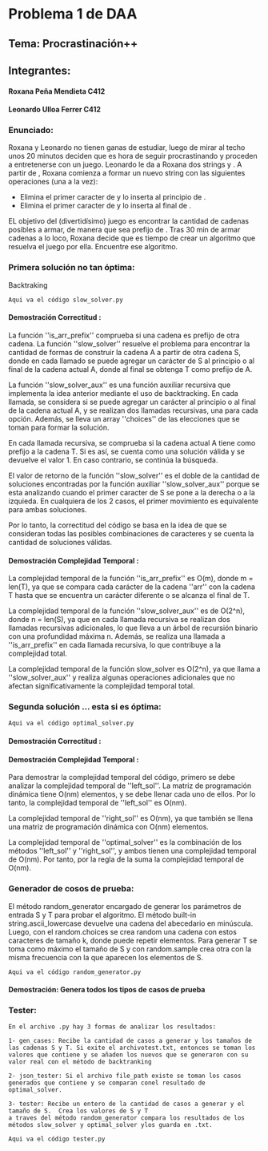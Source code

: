 # Problema 1 de DAA



## Tema: Procrastinación++



## Integrantes:
#### Roxana Peña Mendieta C412
#### Leonardo Ulloa Ferrer C412



### Enunciado:
Roxana y Leonardo no tienen ganas de estudiar, luego de mirar al techo unos 20 minutos deciden que es hora de seguir procrastinando y proceden a entretenerse con un juego. Leonardo le da a Roxana dos strings y . A partir de , Roxana comienza a formar un nuevo string con las siguientes operaciones (una a la vez): 
-   Elimina el primer caracter de y lo inserta al principio de .
-   Elimina el primer caracter de y lo inserta al final de .

EL objetivo del (divertidísimo) juego es encontrar la cantidad de cadenas posibles a armar, de manera que sea prefijo de . Tras 30 min de armar cadenas a lo loco, Roxana decide que es tiempo de crear un algoritmo que resuelva el juego por ella. Encuentre ese algoritmo.



### Primera solución no tan óptima:
Backtraking

```console
Aqui va el código slow_solver.py
```



#### Demostración Correctitud :
La función ''is_arr_prefix'' comprueba si una cadena es prefijo de otra cadena. La función ''slow_solver'' resuelve el problema para encontrar la cantidad de formas de construir la cadena A a partir de otra cadena S, donde en cada llamado se puede agregar un carácter de S al principio o al final de la cadena actual A, donde al final se obtenga T como prefijo de A.

La función ''slow_solver_aux'' es una función auxiliar recursiva que implementa la idea anterior mediante el uso de backtracking. En cada llamada, se considera si se puede agregar un carácter al principio o al final de la cadena actual A, y se realizan dos llamadas recursivas, una para cada opción. Además, se lleva un array ''choices'' de las elecciones que se toman para formar la solución.

En cada llamada recursiva, se comprueba si la cadena actual A tiene como prefijo a la cadena T. Si es así, se cuenta como una solución válida y se devuelve el valor 1. En caso contrario, se continúa la búsqueda.

El valor de retorno de la función ''slow_solver'' es el doble de la cantidad de soluciones encontradas por la función auxiliar ''slow_solver_aux'' porque se esta analizando cuando el primer caracter de S se pone a la derecha o a la izquieda. En cualquiera de los 2 casos, el primer movimiento es equivalente para ambas soluciones.

Por lo tanto, la correctitud del código se basa en la idea de que se consideran todas las posibles combinaciones de caracteres y se cuenta la cantidad de soluciones válidas.



#### Demostración Complejidad Temporal :

La complejidad temporal de la función ''is_arr_prefix'' es O(m), donde m = len(T), ya que se compara cada carácter de la cadena ''arr'' con la cadena T hasta que se encuentra un carácter diferente o se alcanza el final de T.

La complejidad temporal de la función ''slow_solver_aux'' es de O(2^n), donde n = len(S), ya que en cada llamada recursiva se realizan dos llamadas recursivas adicionales, lo que lleva a un árbol de recursión binario con una profundidad máxima n. Además, se realiza una llamada a ''is_arr_prefix'' en cada llamada recursiva, lo que contribuye a la complejidad total.

La complejidad temporal de la función slow_solver es O(2^n), ya que llama a ''slow_solver_aux'' y realiza algunas operaciones adicionales que no afectan significativamente la complejidad temporal total.



### Segunda solución ... esta si es óptima:

```console
Aqui va el código optimal_solver.py
```


#### Demostración Correctitud :



#### Demostración Complejidad Temporal :

Para demostrar la complejidad temporal del código, primero se debe analizar la complejidad temporal de ''left_sol''. La matriz de programación dinámica tiene O(nm) elementos, y se debe llenar cada uno de ellos. Por lo tanto, la complejidad temporal de ''left_sol'' es O(nm).

La complejidad temporal de ''right_sol'' es O(nm), ya que también se llena una matriz de programación dinámica con O(nm) elementos.

La complejidad temporal de ''optimal_solver'' es la combinación de los métodos ''left_sol'' y ''right_sol'', y ambos tienen una complejidad temporal de O(nm). Por tanto, por la regla de la suma la complejidad temporal de 
O(nm).


### Generador de cosos de prueba:

El método random_generator encargado de generar los parámetros de entrada S y T para probar el algoritmo. El método built-in string.ascii_lowercase devuelve una cadena del abecedario en minúscula. Luego, con el random.choices se crea random una cadena con estos caracteres de tamaño k, donde puede repetir elementos.
Para generar T se toma como máximo el tamaño de S y con random.sample crea otra con la misma frecuencia con la que aparecen los elementos de S. 

```console
Aqui va el código random_generator.py
```


#### Demostración: Genera todos los tipos de casos de prueba



### Tester:
    En el archivo .py hay 3 formas de analizar los resultados:

    1- gen_cases: Recibe la cantidad de casos a generar y los tamaños de las cadenas S y T. Si exite el archivotest.txt, entonces se toman los valores que contiene y se añaden los nuevos que se generaron con su
    valor real con el método de backtranking

    2- json_tester: Si el archivo file_path existe se toman los casos generados que contiene y se comparan conel resultado de optimal_solver.

    3- tester: Recibe un entero de la cantidad de casos a generar y el tamaño de S.  Crea los valores de S y T
    a traves del método random_generator compara los resultados de los métodos slow_solver y optimal_solver ylos guarda en .txt.


```console
Aqui va el código tester.py
```


